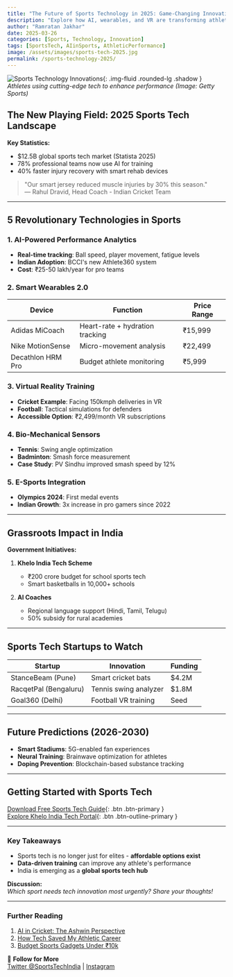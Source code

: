 ```yaml
---
title: "The Future of Sports Technology in 2025: Game-Changing Innovations"
description: "Explore how AI, wearables, and VR are transforming athletics from grassroots to professional levels."
author: "Ramratan Jakhar"
date: 2025-03-26
categories: [Sports, Technology, Innovation]
tags: [SportsTech, AIinSports, AthleticPerformance]
image: /assets/images/sports-tech-2025.jpg
permalink: /sports-technology-2025/
---
```


![Sports Technology Innovations]({{site.baseurl}}/assets/images/sports-tech-2025.jpg){: .img-fluid .rounded-lg .shadow }
*Athletes using cutting-edge tech to enhance performance (Image: Getty Sports)*

## The New Playing Field: 2025 Sports Tech Landscape

**Key Statistics:**
- $12.5B global sports tech market (Statista 2025)
- 78% professional teams now use AI for training
- 40% faster injury recovery with smart rehab devices

> "Our smart jersey reduced muscle injuries by 30% this season."  
> — Rahul Dravid, Head Coach - Indian Cricket Team

---

## 5 Revolutionary Technologies in Sports

### 1. AI-Powered Performance Analytics
- **Real-time tracking**: Ball speed, player movement, fatigue levels
- **Indian Adoption**: BCCI's new Athlete360 system
- **Cost**: ₹25-50 lakh/year for pro teams

### 2. Smart Wearables 2.0
| Device | Function | Price Range |
|--------|----------|-------------|
| Adidas MiCoach | Heart-rate + hydration tracking | ₹15,999 |
| Nike MotionSense | Micro-movement analysis | ₹22,499 |
| Decathlon HRM Pro | Budget athlete monitoring | ₹5,999 |

### 3. Virtual Reality Training
- **Cricket Example**: Facing 150kmph deliveries in VR
- **Football**: Tactical simulations for defenders
- **Accessible Option**: ₹2,499/month VR subscriptions

### 4. Bio-Mechanical Sensors
- **Tennis**: Swing angle optimization
- **Badminton**: Smash force measurement
- **Case Study**: PV Sindhu improved smash speed by 12%

### 5. E-Sports Integration
- **Olympics 2024**: First medal events
- **Indian Growth**: 3x increase in pro gamers since 2022

---

## Grassroots Impact in India

**Government Initiatives:**
1. **Khelo India Tech Scheme**  
   - ₹200 crore budget for school sports tech
   - Smart basketballs in 10,000+ schools

2. **AI Coaches**  
   - Regional language support (Hindi, Tamil, Telugu)
   - 50% subsidy for rural academies

---

## Sports Tech Startups to Watch

| Startup | Innovation | Funding |
|---------|------------|---------|
| StanceBeam (Pune) | Smart cricket bats | $4.2M |
| RacqetPal (Bengaluru) | Tennis swing analyzer | $1.8M |
| Goal360 (Delhi) | Football VR training | Seed |

---

## Future Predictions (2026-2030)

- **Smart Stadiums**: 5G-enabled fan experiences
- **Neural Training**: Brainwave optimization for athletes
- **Doping Prevention**: Blockchain-based substance tracking

---

## Getting Started with Sports Tech

[Download Free Sports Tech Guide](#){: .btn .btn-primary }  
[Explore Khelo India Tech Portal](#){: .btn .btn-outline-primary }

---

### Key Takeaways
- Sports tech is no longer just for elites - **affordable options exist**
- **Data-driven training** can improve any athlete's performance
- India is emerging as a **global sports tech hub**

**Discussion:**  
*Which sport needs tech innovation most urgently? Share your thoughts!*

---

### Further Reading
1. [AI in Cricket: The Ashwin Perspective](#)  
2. [How Tech Saved My Athletic Career](#)  
3. [Budget Sports Gadgets Under ₹10k](#)  

📱 **Follow for More**  
[Twitter @SportsTechIndia](#) | [Instagram](#)
